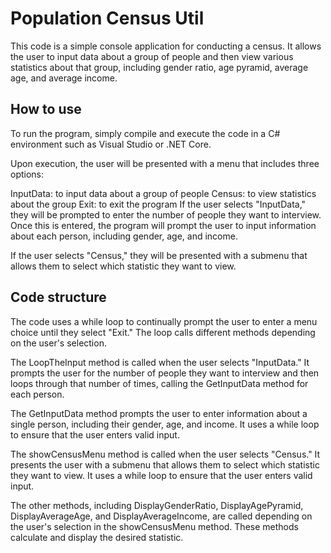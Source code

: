 # Population Census Util

This code is a simple console application for conducting a census. It allows the user to input data about a group of people and then view various statistics about that group, including gender ratio, age pyramid, average age, and average income.

## How to use
To run the program, simply compile and execute the code in a C# environment such as Visual Studio or .NET Core.

Upon execution, the user will be presented with a menu that includes three options:

InputData: to input data about a group of people
Census: to view statistics about the group
Exit: to exit the program
If the user selects "InputData," they will be prompted to enter the number of people they want to interview. Once this is entered, the program will prompt the user to input information about each person, including gender, age, and income.

If the user selects "Census," they will be presented with a submenu that allows them to select which statistic they want to view.

## Code structure
The code uses a while loop to continually prompt the user to enter a menu choice until they select "Exit." The loop calls different methods depending on the user's selection.

The LoopTheInput method is called when the user selects "InputData." It prompts the user for the number of people they want to interview and then loops through that number of times, calling the GetInputData method for each person.

The GetInputData method prompts the user to enter information about a single person, including their gender, age, and income. It uses a while loop to ensure that the user enters valid input.

The showCensusMenu method is called when the user selects "Census." It presents the user with a submenu that allows them to select which statistic they want to view. It uses a while loop to ensure that the user enters valid input.

The other methods, including DisplayGenderRatio, DisplayAgePyramid, DisplayAverageAge, and DisplayAverageIncome, are called depending on the user's selection in the showCensusMenu method. These methods calculate and display the desired statistic.
